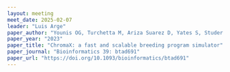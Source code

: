 ```yaml
---
layout: meeting
meet_date: 2025-02-07
leader: "Luis Arge"
paper_author: "Younis OG, Turchetta M, Ariza Suarez D, Yates S, Studer B, Athanasiadis IN, Krause A, Buhmann JM, Corinzia L"
paper_year: "2023"
paper_title: "ChromaX: a fast and scalable breeding program simulator"
paper_journal: "Bioinformatics 39: btad691"
paper_url: "https://doi.org/10.1093/bioinformatics/btad691"
---
```

